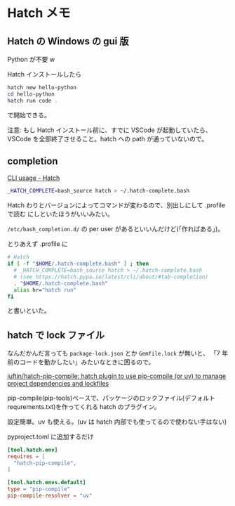 # Hatch メモ

## Hatch の Windows の gui 版

Python が不要 w

Hatch インストールしたら

```powershell
hatch new hello-python
cd hello-python
hatch run code .
```

で開始できる。

注意: もし Hatch インストール前に、すでに VSCode が起動していたら、VSCode を全部終了させること。hatch への path が通っていないので。

## completion

[CLI usage - Hatch](https://hatch.pypa.io/latest/cli/about/#tab-completion)

```bash
_HATCH_COMPLETE=bash_source hatch > ~/.hatch-complete.bash
```

Hatch わりとバージョンによってコマンドが変わるので、別出しにして .profile で読む にしといたほうがいいみたい。

`/etc/bash_completion.d/` の per user があるといいんだけど(「作ればある」)。

とりあえず .profile に

```bash
# Hatch
if [ -f "$HOME/.hatch-complete.bash" ] ; then
  # _HATCH_COMPLETE=bash_source hatch > ~/.hatch-complete.bash
  # (see https://hatch.pypa.io/latest/cli/about/#tab-completion)
  . "$HOME/.hatch-complete.bash"
  alias hr="hatch run"
fi
```

と書いといた。

## hatch で lock ファイル

なんだかんだ言っても
`package-lock.json`
とか
`Gemfile.lock`
が無いと、
「7 年前のコードを動かしたい」みたいなときに困るので。

[juftin/hatch-pip-compile: hatch plugin to use pip-compile (or uv) to manage project dependencies and lockfiles](https://github.com/juftin/hatch-pip-compile#readme)

pip-compile(pip-tools)ベースで、パッケージのロックファイル(デフォルト requrements.txt)を作ってくれる
hatch のプラグイン。

設定簡単。uv も使える。(uv は hatch 内部でも使ってるので使わない手はない)

pyproject.toml に追加するだけ

```toml
[tool.hatch.env]
requires = [
  "hatch-pip-compile",
]

[tool.hatch.envs.default]
type = "pip-compile"
pip-compile-resolver = "uv"
```
